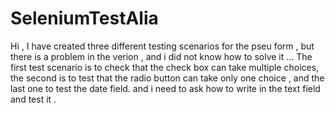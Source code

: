 # SeleniumTestAlia
Hi ,  I have created three different testing scenarios for the pseu form , but there is a problem in the verion , and i did not know how to solve it ...
The first test scenario is to check that the check box can take multiple choices,
the second is to test that the radio button can take only one choice ,
and the last one to test the date field.
and i need to ask how  to write in the text field and test it . 
